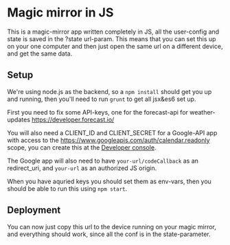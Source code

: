 # Magic mirror in JS

This is a magic-mirror app written completely in JS, all the user-config and state is saved in the ?state url-param. This means that you can set this up on your one computer and then just open the same url on a different device, and get the same data.

## Setup

We're using node.js as the backend, so a `npm install` should get you up and running, then you'll need to run `grunt` to get all jsx&es6 set up.

First you need to fix some API-keys, one for the forecast-api for weather-updates https://developer.forecast.io/

You will also need a CLIENT_ID and CLIENT_SECRET for a Google-API app with access to the https://www.googleapis.com/auth/calendar.readonly scope, you can create this at the [Developer console](https://console.developers.google.com/).

The Google app will also need to have `your-url/codeCallback` as an redirect_uri, and `your-url` as an authorized JS origin.

When you have aquried keys you should set them as env-vars, then you should be able to run this using `npm start`.

## Deployment

You can now just copy this url to the device running on your magic mirror, and everything should work, since all the conf is in the state-parameter.
